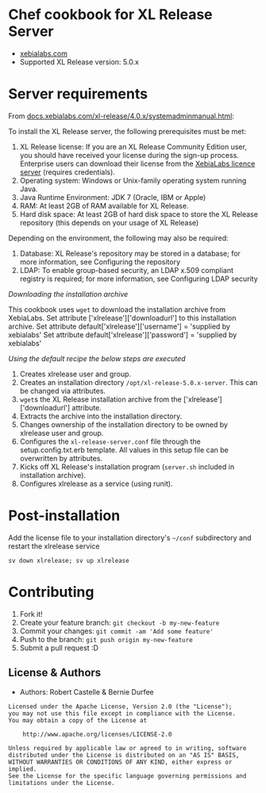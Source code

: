 # Chef cookbook for XL Release Server
* [xebialabs.com](https://xebialabs.com)
* Supported XL Release version: 5.0.x

# Server requirements

From [docs.xebialabs.com/xl-release/4.0.x/systemadminmanual.html](https://docs.xebialabs.com/xl-release/4.0.x/systemadminmanual.html):

To install the XL Release server, the following prerequisites must be met:

1. XL Release license: If you are an XL Release Community Edition user, you should have received your license during the sign-up process. Enterprise users can download their license from the [XebiaLabs licence server](https://tech.xebialabs.com/download/license) (requires credentials).
2. Operating system: Windows or Unix-family operating system running Java.
3. Java Runtime Environment: JDK 7 (Oracle, IBM or Apple)
4. RAM: At least 2GB of RAM available for XL Release.
5. Hard disk space: At least 2GB of hard disk space to store the XL Release repository (this depends on your usage of XL Release)

Depending on the environment, the following may also be required:

1. Database: XL Release's repository may be stored in a database; for more information, see Configuring the repository
2. LDAP: To enable group-based security, an LDAP x.509 compliant registry is required; for more information, see Configuring LDAP security

*Downloading the installation archive*

This cookbook uses `wget` to download the installation archive from XebiaLabs.
Set attribute ['xlrelease']['downloadurl'] to this installation archive.
Set attribute default['xlrelease']['username'] = 'supplied by xebialabs'
Set attribute default['xlrelease']['password'] = 'supplied by xebialabs'

*Using the default recipe the below steps are executed*

1. Creates xlrelease user and group.
2. Creates an installation directory `/opt/xl-release-5.0.x-server`. This can be changed via attributes.
3. `wget`s the XL Release installation archive from the ['xlrelease']['downloadurl'] attribute.
4. Extracts the archive into the installation directory.
5. Changes ownership of the installation directory to be owned by xlrelease user and group.
6. Configures the `xl-release-server.conf` file through the setup.config.txt.erb template. All values in this setup file can be overwritten by attributes.
7. Kicks off XL Release's installation program (`server.sh` included in installation archive).
8. Configures xlrelease as a service (using runit).

# Post-installation

Add the license file to your installation directory's `~/conf` subdirectory and restart the xlrelease service

```sv down xlrelease; sv up xlrelease```

# Contributing

1. Fork it!
2. Create your feature branch: `git checkout -b my-new-feature`
3. Commit your changes: `git commit -am 'Add some feature'`
4. Push to the branch: `git push origin my-new-feature`
5. Submit a pull request :D

## License & Authors
- Authors: Robert Castelle & Bernie Durfee

```
Licensed under the Apache License, Version 2.0 (the "License");
you may not use this file except in compliance with the License.
You may obtain a copy of the License at

    http://www.apache.org/licenses/LICENSE-2.0

Unless required by applicable law or agreed to in writing, software
distributed under the License is distributed on an "AS IS" BASIS,
WITHOUT WARRANTIES OR CONDITIONS OF ANY KIND, either express or implied.
See the License for the specific language governing permissions and
limitations under the License.

```
